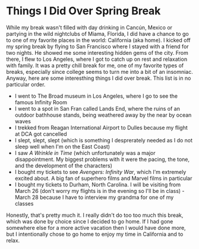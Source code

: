 # Things I Did Over Spring Break

While my break wasn't filled with day drinking in Cancún, Mexico or partying in the wild nightclubs of Miama, Florida, I did have a chance to go to one of my favorite places in the world: California (aka home). I kicked off my spring break by flying to San Francisco where I stayed with a friend for two nights. He showed me some interesting hidden gems of the city. From there, I flew to Los Angeles, where I got to catch up on rest and relaxation with family. It was a pretty chill break for me, one of my favorite types of breaks, especially since college seems to turn me into a bit of an insomniac. Anyway, here are some interesthing things I did over break. This list is in no particular order.

* I went to The Broad museum in Los Angeles, where I go to see the famous Infinity Room
* I went to a spot in San Fran called Lands End, where the ruins of an outdoor bathhouse stands, being weathered away by the near by ocean waves
* I trekked from Reagan International Airport to Dulles because my flight at DCA got cancelled
* I slept, slept, slept (which is something I desprerately needed as I do not sleep well when I'm on the East Coast)
* I saw *A Wrinkle in Time* (which unfortunately was a major disappointment. My biggest problems with it were the pacing, the tone, and the development of the characters)
* I bought my tickets to see *Avengers: Infinity War*, which I'm extremely excited about. A big fan of superhero films and Marvel films in particular
* I bought my tickets to Durham, North Carolina. I will be visiting from March 26 (don't worry my flights is in the evening so I'll be in class) - March 28 because I have to interview my grandma for one of my classes

Honestly, that's pretty much it. I really didn't do too too much this break, which was done by choice since I decided to go home. If I had gone somewhere else for a more active vacation then I would have done more, but I intentionally chose to go home to enjoy my time in California and to relax. 
